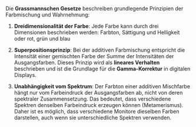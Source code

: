 Die **Grassmannschen Gesetze** beschreiben grundlegende Prinzipien der Farbmischung und Wahrnehmung:

1. **Dreidimensionalität der Farbe**: Jede Farbe kann durch drei Dimensionen beschrieben werden: Farbton, Sättigung und Helligkeit oder rot, grün und blau
    
2. **Superpositionsprinzip**: Bei der additiven Farbmischung entspricht die Intensität einer gemischten Farbe der Summe der Intensitäten der Ausgangsfarben. Dieses Prinzip wird als **lineares Verhalten** beschrieben und ist die Grundlage für die **Gamma-Korrektur** in digitalen Displays.
    
3. **Unabhängigkeit vom Spektrum**: Der Farbton einer additiven Mischfarbe hängt nur vom Farbeindruck der Ausgangsfarben ab, nicht von deren spektraler Zusammensetzung. Das bedeutet, dass verschiedene Spektren denselben Farbeindruck erzeugen können (Metamerismus). Daher ist es möglich, dass verschiedene Monitore dieselben Farben darstellen, auch wenn sie unterschiedliche Spektren verwenden.